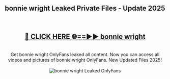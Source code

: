 <h2>bonnie wright Leaked Private Files - Update 2025</h2>
<br>
<div align="center">
<h2><a href="https://cliphot.my.id/bonnie_wright" rel="nofollow">🔴 CLICK HERE 🌐==►► bonnie wright</a></h2>
<br>
Get bonnie wright OnlyFans leaked all content. Now you can access all videos and pictures of bonnie wright OnlyFans. New Updated Files 2025!
<br>
<br>
<a href="https://cliphot.my.id/bonnie_wright" rel="nofollow" data-target="animated-image.originalLink"><img src="https://i.ibb.co.com/WyWwxjT/player-gif2.gif" alt="bonnie wright Leaked OnlyFans" style="max-width: 100%; display: inline-block;" data-target="animated-image.originalImage"></a>
</div>
<br>
